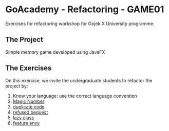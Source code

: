 # GoAcademy - Refactoring - GAME01

Exercises for refactoring workshop for Gojek X University programme.

## The Project


Simple memory game developed using JavaFX

## The Exercises

On this exercise, we invite the undergraduate students to refactor the project by:
1. Know your language: use the correct language convention
2. [Magic Number](https://en.wikipedia.org/wiki/Magic_number_(programming))
3. [duplicate code](https://en.wikipedia.org/wiki/Duplicate_code)
4. [refused bequest](https://refactoring.guru/smells/refused-bequest)
5. [lazy class](https://refactoring.guru/smells/lazy-class)
6. [feature envy](https://refactoring.guru/smells/feature-envy)